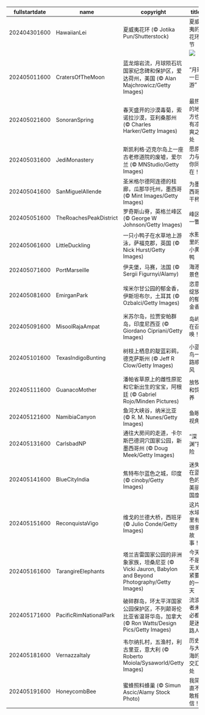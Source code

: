 |fullstartdate|name|copyright|title|image|
|--|--|--|--|--|
202404301600|HawaiianLei|夏威夷花环 (© Jotika Pun/Shutterstock)|夏威夷的花环节|![](/zh-CN/2024/05/202404301600HawaiianLei.jpg)|
||||![](/zh-CN/2024/05/.jpg)|
202405011600|CratersOfTheMoon|蓝龙熔岩流，月球陨石坑国家纪念碑和保护区，爱达荷州，美国 (© Alan Majchrowicz/Getty Images)|“月球一日游”|![](/zh-CN/2024/05/202405011600CratersOfTheMoon.jpg)|
202405021600|SonoranSpring|春天盛开的沙漠毒菊，索诺拉沙漠，亚利桑那州 (© Charles Harker/Getty Images)|最热的地方也有凉爽之处|![](/zh-CN/2024/05/202405021600SonoranSpring.jpg)|
202405031600|JediMonastery|斯凯利格·迈克尔岛上一座古老修道院的废墟，爱尔兰 (© MNStudio/Getty Images)|愿原力与你同在！|![](/zh-CN/2024/05/202405031600JediMonastery.jpg)|
202405041600|SanMiguelAllende|圣米格尔德阿连德的柱廊，瓜那华托州，墨西哥 (© Mint Images/Getty Images)|为墨西哥干杯!|![](/zh-CN/2024/05/202405041600SanMiguelAllende.jpg)|
202405051600|TheRoachesPeakDistrict|罗奇斯山脊，英格兰峰区 (© George W Johnson/Getty Images)|峰区一瞥|![](/zh-CN/2024/05/202405051600TheRoachesPeakDistrict.jpg)|
202405061600|LittleDuckling|一只小鸭子在水草地上游泳，萨福克郡，英国 (© Nick Hurst/Getty Images)|水影里的小黄鸭|![](/zh-CN/2024/05/202405061600LittleDuckling.jpg)|
202405071600|PortMarseille|伊夫堡，马赛，法国 (© Sergii Figurnyi/Alamy)|海港景色|![](/zh-CN/2024/05/202405071600PortMarseille.jpg)|
202405081600|EmirganPark|埃米尔甘公园的郁金香，伊斯坦布尔，土耳其 (© Ozbalci/Getty Images)|恣意绽放的郁金香|![](/zh-CN/2024/05/202405081600EmirganPark.jpg)|
202405091600|MisoolRajaAmpat|米苏尔岛，拉贾安帕群岛，印度尼西亚 (© Giordano Cipriani/Getty Images)|岛屿在召唤！|![](/zh-CN/2024/05/202405091600MisoolRajaAmpat.jpg)|
202405101600|TexasIndigoBunting|树枝上栖息的靛蓝彩鹀，德克萨斯州 (© Jeff R Clow/Getty Images)|小蓝鸟一路顺风|![](/zh-CN/2024/05/202405101600TexasIndigoBunting.jpg)|
202405111600|GuanacoMother|潘帕省草原上的雌性原驼和它新出生的宝宝，阿根廷 (© Gabriel Rojo/Minden Pictures)|放牧和饲养|![](/zh-CN/2024/05/202405111600GuanacoMother.jpg)|
202405121600|NamibiaCanyon|鱼河大峡谷，纳米比亚 (© R. M. Nunes/Getty Images)|鱼眼视角|![](/zh-CN/2024/05/202405121600NamibiaCanyon.jpg)|
202405131600|CarlsbadNP|通往大房间的走道，卡尔斯巴德洞穴国家公园，新墨西哥州 (© Doug Meek/Getty Images)|“深渊”探险|![](/zh-CN/2024/05/202405131600CarlsbadNP.jpg)|
202405141600|BlueCityIndia|焦特布尔蓝色之城，印度 (© cinoby/Getty Images)|迷失在蓝色的美丽国度|![](/zh-CN/2024/05/202405141600BlueCityIndia.jpg)|
202405151600|ReconquistaVigo|维戈的兰德大桥，西班牙 (© Julio Conde/Getty Images)|这片水域里有很多故事！|![](/zh-CN/2024/05/202405151600ReconquistaVigo.jpg)|
202405161600|TarangireElephants|塔兰吉雷国家公园的非洲象家族，坦桑尼亚 (© Vicki Jauron, Babylon and Beyond Photography/Getty Images)|今天不是无关紧要的一天|![](/zh-CN/2024/05/202405161600TarangireElephants.jpg)|
202405171600|PacificRimNationalPark|破碎群岛，环太平洋国家公园保护区，不列颠哥伦比亚省温哥华岛，加拿大 (© Ron Watts/Design Pics/Getty Images)|流浪者未必都是迷路人|![](/zh-CN/2024/05/202405171600PacificRimNationalPark.jpg)|
202405181600|VernazzaItaly|韦尔纳扎村，五渔村，利古里亚，意大利 (© Roberto Moiola/Sysaworld/Getty Images)|历史与大海的交汇处|![](/zh-CN/2024/05/202405181600VernazzaItaly.jpg)|
202405191600|HoneycombBee|蜜蜂照料蜂巢 (© Simun Ascic/Alamy Stock Photo)|我简直不敢相信！|![](/zh-CN/2024/05/202405191600HoneycombBee.jpg)|
